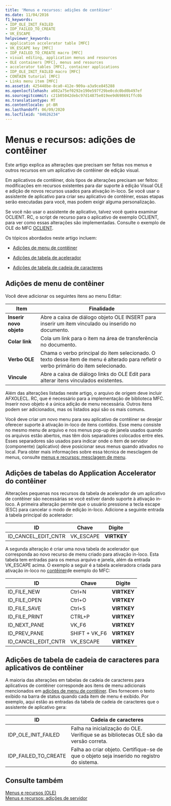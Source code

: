 ```yaml
---
title: 'Menus e recursos: adições de contêiner'
ms.date: 11/04/2016
f1_keywords:
- IDP_OLE_INIT_FAILED
- IDP_FAILED_TO_CREATE
- VK_ESCAPE
helpviewer_keywords:
- application accelerator table [MFC]
- VK_ESCAPE key [MFC]
- IDP_FAILED_TO_CREATE macro [MFC]
- visual editing, application menus and resources
- OLE containers [MFC], menus and resources
- accelerator tables [MFC], container applications
- IDP_OLE_INIT_FAILED macro [MFC]
- CONTAIN tutorial [MFC]
- Links menu item [MFC]
ms.assetid: 425448be-8ca0-412e-909a-a3a9ce845288
ms.openlocfilehash: a082a75ef0292e190e597f29be0cdc0bd0b497ef
ms.sourcegitcommit: c21b05042debc97d14875e019ee9d698691ffc0b
ms.translationtype: MT
ms.contentlocale: pt-BR
ms.lasthandoff: 06/09/2020
ms.locfileid: "84626234"
---
```

# <a name="menus-and-resources-container-additions"></a>Menus e recursos: adições de contêiner

Este artigo explica as alterações que precisam ser feitas nos menus e outros recursos em um aplicativo de contêiner de edição visual.

Em aplicativos de contêiner, dois tipos de alterações precisam ser feitos: modificações em recursos existentes para dar suporte à edição Visual OLE e adição de novos recursos usados para ativação in-loco. Se você usar o assistente de aplicativo para criar seu aplicativo de contêiner, essas etapas serão executadas para você, mas podem exigir alguma personalização.

Se você não usar o assistente de aplicativo, talvez você queira examinar OCLIENT. RC, o script de recurso para o aplicativo de exemplo OCLIENT, para ver como essas alterações são implementadas. Consulte o exemplo de OLE do MFC [OCLIENT](../overview/visual-cpp-samples.md).

Os tópicos abordados neste artigo incluem:

- [Adições de menu de contêiner](#_core_container_menu_additions)

- [Adições de tabela de acelerador](#_core_container_application_accelerator_table_additions)

- [Adições de tabela de cadeia de caracteres](#_core_string_table_additions_for_container_applications)

## <a name="container-menu-additions"></a><a name="_core_container_menu_additions"></a>Adições de menu de contêiner

Você deve adicionar os seguintes itens ao menu Editar:

|Item|Finalidade|
|----------|-------------|
|**Inserir novo objeto**|Abre a caixa de diálogo objeto OLE INSERT para inserir um item vinculado ou inserido no documento.|
|**Colar link**|Cola um link para o item na área de transferência no documento.|
|**Verbo OLE**|Chama o verbo principal do item selecionado. O texto desse item de menu é alterado para refletir o verbo primário do item selecionado.|
|**Vincule**|Abre a caixa de diálogo links do OLE Edit para alterar itens vinculados existentes.|

Além das alterações listadas neste artigo, o arquivo de origem deve incluir AFXOLECL. RC, que é necessário para a implementação de biblioteca MFC. Inserir novo objeto é a única adição de menu necessária. Outros itens podem ser adicionados, mas os listados aqui são os mais comuns.

Você deve criar um novo menu para seu aplicativo de contêiner se desejar oferecer suporte à ativação in-loco de itens contidos. Esse menu consiste no mesmo menu de arquivo e nos menus pop-up de janela usados quando os arquivos estão abertos, mas têm dois separadores colocados entre eles. Esses separadores são usados para indicar onde o item de servidor (componente) (aplicativo) deve posicionar seus menus quando ativados no local. Para obter mais informações sobre essa técnica de mesclagem de menus, consulte [menus e recursos: mesclagem de menu](menus-and-resources-menu-merging.md).

## <a name="container-application-accelerator-table-additions"></a><a name="_core_container_application_accelerator_table_additions"></a>Adições de tabelas do Application Accelerator do contêiner

Alterações pequenas nos recursos da tabela de acelerador de um aplicativo de contêiner são necessárias se você estiver dando suporte à ativação in-loco. A primeira alteração permite que o usuário pressione a tecla escape (ESC) para cancelar o modo de edição in-loco. Adicione a seguinte entrada à tabela principal do acelerador:

|ID|Chave|Digite|
|--------|---------|----------|
|ID_CANCEL_EDIT_CNTR|VK_ESCAPE|**VIRTKEY**|

A segunda alteração é criar uma nova tabela de acelerador que corresponda ao novo recurso de menu criado para ativação in-loco. Esta tabela tem entradas para os menus arquivo e janela, além da entrada VK_ESCAPE acima. O exemplo a seguir é a tabela aceleradora criada para ativação in-loco no [contêiner](../overview/visual-cpp-samples.md)de exemplo do MFC:

|ID|Chave|Digite|
|--------|---------|----------|
|ID_FILE_NEW|Ctrl+N|**VIRTKEY**|
|ID_FILE_OPEN|Ctrl+O|**VIRTKEY**|
|ID_FILE_SAVE|Ctrl+S|**VIRTKEY**|
|ID_FILE_PRINT|CTRL+P|**VIRTKEY**|
|ID_NEXT_PANE|VK_F6|**VIRTKEY**|
|ID_PREV_PANE|SHIFT + VK_F6|**VIRTKEY**|
|ID_CANCEL_EDIT_CNTR|VK_ESCAPE|**VIRTKEY**|

## <a name="string-table-additions-for-container-applications"></a><a name="_core_string_table_additions_for_container_applications"></a>Adições de tabela de cadeia de caracteres para aplicativos de contêiner

A maioria das alterações em tabelas de cadeia de caracteres para aplicativos de contêiner corresponde aos itens de menu adicionais mencionados em [adições de menu de contêiner](#_core_container_menu_additions). Eles fornecem o texto exibido na barra de status quando cada item de menu é exibido. Por exemplo, aqui estão as entradas da tabela de cadeia de caracteres que o assistente de aplicativo gera:

|ID|Cadeia de caracteres|
|--------|------------|
|IDP_OLE_INIT_FAILED|Falha na inicialização do OLE. Verifique se as bibliotecas OLE são da versão correta.|
|IDP_FAILED_TO_CREATE|Falha ao criar objeto. Certifique-se de que o objeto seja inserido no registro do sistema.|

## <a name="see-also"></a>Consulte também

[Menus e recursos (OLE)](menus-and-resources-ole.md)<br/>
[Menus e recursos: adições de servidor](menus-and-resources-server-additions.md)
